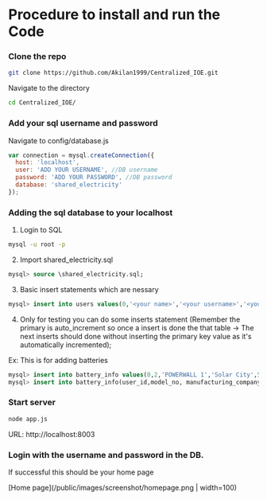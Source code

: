 # Procedure to install and run the Code

### Clone the repo
```bash
git clone https://github.com/Akilan1999/Centralized_IOE.git
```
Navigate to the directory
```bash
cd Centralized_IOE/
```
### Add your sql username and password

Navigate to config/database.js
```javascript
var connection = mysql.createConnection({
  host: 'localhost',
  user: 'ADD YOUR USERNAME', //DB username
  password: 'ADD YOUR PASSWORD', //DB password
  database: 'shared_electricity'
});
```

### Adding the sql database to your localhost

1. Login to SQL
```bash
mysql -u root -p
```
2. Import shared_electricity.sql
```sql
mysql> source \shared_electricity.sql;
```

3. Basic insert statements which are nessary
```sql
mysql> insert into users values(0,'<your name>','<your username>','<your password>');
```
4. Only for testing you can do some inserts statement (Remember the primary is auto_increment so once a insert is done the that table -> The next inserts should done without inserting the primary key value as it's automatically incremented);

Ex: This is for adding batteries
```sql
mysql> insert into battery_info values(0,2,'POWERWALL 1','Solar City',500,300);
mysql> insert into battery_info(user_id,model_no, manufacturing_company,Storage,Current_power) values(2,'POWERWALL 2','Solar City',500,500);
```
### Start server
```sql
node app.js
```
URL: http://localhost:8003

### Login with the username and password in the DB.

If successful this should be your home page

[Home page](/public/images/screenshot/homepage.png | width=100)
